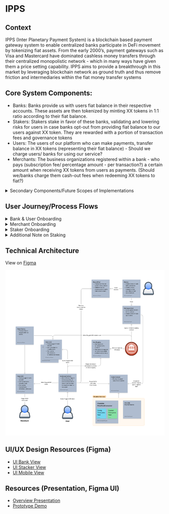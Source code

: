 # IPPS

## Context

IPPS (Inter Planetary Payment System) is a blockchain based payment gateway system to enable centralized banks participate in DeFi movement by tokenizing fiat assets. From the early 2000’s, payment gateways such as Visa and Mastercard have dominated cashless money transfers through their centralized monopolistic network - which in many ways have given them a price setting capability. IPPS aims to provide a breakthrough in this market by leveraging blockchain network as ground truth and thus remove friction and intermediaries within the fiat money transfer systems

## Core System Components:

- Banks: Banks provide us with users fiat balance in their respective accounts. These assets are then tokenized by minting XX tokens in 1:1 ratio according to their fiat balance.
- Stakers: Stakers stake in favor of these banks, validating and lowering risks for users in case banks opt-out from providing fiat balance to our users against XX token. They are rewarded with a portion of transaction fees and governance tokens
- Users: The users of our platform who can make payments, transfer balance in XX tokens (representing their fiat balance) - Should we charge users/ banks for using our service? 
- Merchants: The business organizations registered within a bank - who pays (subscription fee/ percentage amount - per transaction?) a certain amount when receiving XX tokens from users as payments. (Should we/banks charge them cash-out fees when redeeming XX tokens to fiat?)

<details>
<summary>
Secondary Components/Future Scopes of Implementations
</summary>

- DAO: Stakers and contributors get governance tokens according to their contribution/ staking amount. Holding the governance token they can manipulate protocol parameters.
- Operators (Optional): The operators hold power to freeze an account (EOA) temporarily in case of loss of private keys/ cards until a certain time (maybe 24hrs) - which gives the user time to report lost/stolen card/keys to the DAO. The DAO after evaluating the report can assign a different wallet for him/her. (*As the wallets are whitelisted in contracts, the tokens can be manipulated by the DAO - in case of these incidents and the lost address can be replaced by the new one)

</details> 


## User Journey/Process Flows

<details>
<summary>
Bank & User Onboarding
</summary>

- A bank requests to join X platform specifying a limit (which can’t be exceeded for this bank unless changed)
- Stakers verify and stakes in stablecoin
- Banks get limits for the amount which is staked for that particular bank
- Banks provide us with user wallet addresses and initial fiat balance (amount which they internally decide to allow for each user - may vary from user to user based on their use or balance)
- X mints XX tokens to users wallet in 1:1 ratio to its balance (provided by the bank).
- Additionally, the wallets are whitelisted in the protocol so that the tokens are non-transferrable to any other address

</details> 


<details>
<summary>
Merchant Onboarding
</summary>

- Merchant wallet addresses are provided by the banks
- Whenever a token is transferred from other wallets (from users), a small fee is charged - which could be the main source of revenue of IPPS
- Merchants can redeem these tokens from banks

</details> 


<details>
<summary>
Staker Onboarding
</summary>

- Stakers view limit requests by the banks in X platform
- Additional details of banks are uploaded in Filecoin
- Stakers stake an amount in favor of the bank to provide them limit for that particular amount
- Stakers receive transaction fee shares proportional to their staking amount (Whenever users make payments using XX tokens)

</details> 


<details>
<summary>
Additional Note on Staking
</summary>

A Bank can stake in favor of itself too - As onboarding stakers is not our goal. The goal is to minimize the risk for users in case the banks decline to provide fiats against XX tokens. In such circumstances the DAO can reimburse platform users with staked assets (most likely stablecoins).

</details> 


## Technical Architecture

View on [Figma](https://www.figma.com/file/iBk6vVkyxBR0FvUZ1HrmAV/Project-X%3A-SC-Architecture%2F-Process-Flow?node-id=0%3A1&t=FvD4yd8lHkyO5orw-1)

<img src="https://github.com/leveorxyz/IPPS/blob/main/IPPS_Technical_Architecture.jpg" alt="technical architecture diagram (IPPS)" style="width:200;height:200">


## UI/UX Design Resources (Figma)

- [UI Bank View](https://www.figma.com/proto/wPI748q1IJfKhVQz45jBVN/IPPS%3A-UI-Prototype?node-id=27%3A268&scaling=min-zoom&page-id=27%3A2&starting-point-node-id=27%3A268&show-proto-sidebar=1)
- [UI Stacker View](https://www.figma.com/proto/wPI748q1IJfKhVQz45jBVN/IPPS%3A-UI-Prototype?node-id=27%3A1138&scaling=min-zoom&page-id=27%3A2&starting-point-node-id=27%3A1138&show-proto-sidebar=1)
- [UI Mobile View](https://www.figma.com/proto/wPI748q1IJfKhVQz45jBVN/IPPS%3A-UI-Prototype?node-id=27%3A2426&scaling=min-zoom&page-id=27%3A2&starting-point-node-id=27%3A2426&show-proto-sidebar=1)

## Resources (Presentation, Figma UI)

- [Overview Presentation](https://docs.google.com/presentation/d/e/2PACX-1vTLS1FALc9WhzNpRdLXjeUilkXDKe0Y-oDiKklzU2icUzhjG_hemyJBryyqXMotQH6UrLcHZT_HEAL5/pub?start=false&loop=false&delayms=3000)
- [Prototype Demo](https://www.youtube.com/@leveorxyz)
